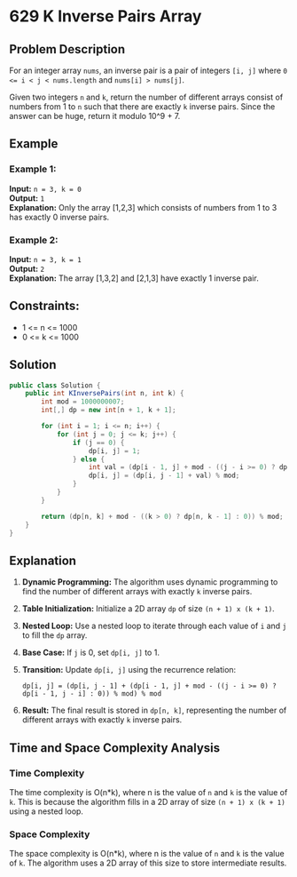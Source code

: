 # 629 K Inverse Pairs Array

## Problem Description

For an integer array `nums`, an inverse pair is a pair of integers `[i, j]` where `0 <= i < j < nums.length` and `nums[i] > nums[j]`.

Given two integers `n` and `k`, return the number of different arrays consist of numbers from 1 to `n` such that there are exactly `k` inverse pairs. Since the answer can be huge, return it modulo 10^9 + 7.

## Example

### Example 1:

**Input:** `n = 3, k = 0`  
**Output:** `1`  
**Explanation:** Only the array [1,2,3] which consists of numbers from 1 to 3 has exactly 0 inverse pairs.

### Example 2:

**Input:** `n = 3, k = 1`  
**Output:** `2`  
**Explanation:** The array [1,3,2] and [2,1,3] have exactly 1 inverse pair.

## Constraints:

- 1 <= n <= 1000
- 0 <= k <= 1000

## Solution

```csharp
public class Solution {
    public int KInversePairs(int n, int k) {
        int mod = 1000000007;
        int[,] dp = new int[n + 1, k + 1];

        for (int i = 1; i <= n; i++) {
            for (int j = 0; j <= k; j++) {
                if (j == 0) {
                    dp[i, j] = 1;
                } else {
                    int val = (dp[i - 1, j] + mod - ((j - i >= 0) ? dp[i - 1, j - i] : 0)) % mod;
                    dp[i, j] = (dp[i, j - 1] + val) % mod;
                }
            }
        }

        return (dp[n, k] + mod - ((k > 0) ? dp[n, k - 1] : 0)) % mod;
    }
}
```

## Explanation

1. **Dynamic Programming:** The algorithm uses dynamic programming to find the number of different arrays with exactly `k` inverse pairs.

2. **Table Initialization:** Initialize a 2D array `dp` of size `(n + 1) x (k + 1)`.

3. **Nested Loop:** Use a nested loop to iterate through each value of `i` and `j` to fill the `dp` array.

4. **Base Case:** If `j` is 0, set `dp[i, j]` to 1.

5. **Transition:** Update `dp[i, j]` using the recurrence relation:
   ```
   dp[i, j] = (dp[i, j - 1] + (dp[i - 1, j] + mod - ((j - i >= 0) ? dp[i - 1, j - i] : 0)) % mod) % mod
   ```

6. **Result:** The final result is stored in `dp[n, k]`, representing the number of different arrays with exactly `k` inverse pairs.

## Time and Space Complexity Analysis

### Time Complexity

The time complexity is O(n*k), where n is the value of `n` and `k` is the value of `k`. This is because the algorithm fills in a 2D array of size `(n + 1) x (k + 1)` using a nested loop.

### Space Complexity

The space complexity is O(n*k), where n is the value of `n` and `k` is the value of `k`. The algorithm uses a 2D array of this size to store intermediate results.
